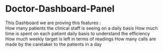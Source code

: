 # Doctor-Dashboard-Panel
This Dashboard we are proving this features :  
How many patients the clinical staff is seeing on a daily basis 
How much time is spent on each patient daily basis to understand the efficiency  
How much weekly target is left in terms of readings 
How many calls are made by the caretaker to the patients in a day
